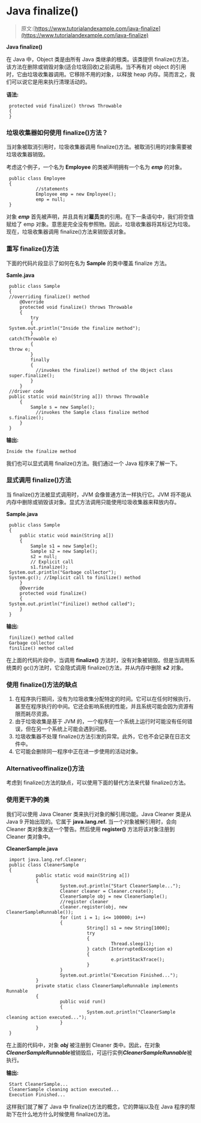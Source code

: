 # Java finalize()

> 原文:[https://www.tutorialandexample.com/java-finalize](https://www.tutorialandexample.com/java-finalize)

**Java finalize()**

在 Java 中，Object 类是由所有 Java 类继承的根类。该类提供 finalize()方法，该方法在删除或销毁对象(适合垃圾回收)之前调用。当不再有对 object 的引用时，它由垃圾收集器调用。它移除不用的对象，以释放 heap 内存。简而言之，我们可以说它是用来执行清理活动的。

**语法:**

```
 protected void finalize() throws Throwable
 {
 } 
```

### 垃圾收集器如何使用 finalize()方法？

当对象被取消引用时，垃圾收集器调用 finalize()方法。被取消引用的对象需要被垃圾收集器销毁。

考虑这个例子，一个名为 **Employee** 的类被声明拥有一个名为 ***emp*** 的对象。

```
 public class Employee
 {
           //statements
           Employee emp = new Employee();
           emp = null;
 } 
```

对象 ***emp*** 首先被声明，并且具有对**雇员**类的引用。在下一条语句中，我们将空值赋给了 emp 对象。意思是完全没有参照物。因此，垃圾收集器将其标记为垃圾。现在，垃圾收集器调用 finalize()方法来销毁该对象。

### 重写 finalize()方法

下面的代码片段显示了如何在名为 **Sample** 的类中覆盖 finalize 方法。

**Samle.java**

```
 public class Sample
 {
 //overriding finalize() method
     @Override
     protected void finalize() throws Throwable
     {
         try
         {
 System.out.println("Inside the finalize method");
         }
 catch(Throwable e)
         {
 throw e;
         }
         finally
         {
           //invokes the finalize() method of the Object class
 super.finalize();
         }
     }
 //driver code
 public static void main(String a[]) throws Throwable
     {
         Sample s = new Sample();
           //invokes the Sample class finalize method
 s.finalize();
     }
 } 
```

**输出:**

```
Inside the finalize method
```

我们也可以显式调用 finalize()方法。我们通过一个 Java 程序来了解一下。

### 显式调用 finalize()方法

当 finalize()方法被显式调用时，JVM 会像普通方法一样执行它。JVM 将不能从内存中删除或销毁该对象。显式方法调用只能使用垃圾收集器来释放内存。

**Sample.java**

```
 public class Sample
 {
     public static void main(String a[])
     {
         Sample s1 = new Sample();
         Sample s2 = new Sample();
         s2 = null;
         // Explicit call
         s1.finalize();
 System.out.println("Garbage collector");
 System.gc(); //Implicit call to finilize() method     
     }
     @Override
     protected void finalize()
     {
 System.out.println("finilize() method called");
     }
 } 
```

**输出:**

```
 finilize() method called
 Garbage collector
 finilize() method called 
```

在上面的代码片段中，当调用 **finalize()** 方法时，没有对象被销毁。但是当调用系统类的 gc()方法时，它会隐式调用 finalize()方法，并从内存中删除 ***s2*** 对象。

### 使用 finalize()方法的缺点

1.  在程序执行期间，没有为垃圾收集分配特定的时间。它可以在任何时候执行，甚至在程序执行的中间。它还会影响系统的性能，并且系统可能会因为资源有限而耗尽资源。
2.  由于垃圾收集是基于 JVM 的，一个程序在一个系统上运行时可能没有任何错误，但在另一个系统上可能会遇到问题。
3.  垃圾收集器不处理 finalize()方法引发的异常。此外，它也不会记录在日志文件中。
4.  它可能会删除同一程序中正在进一步使用的活动对象。

### Alternativeoffinalize()方法

考虑到 finalize()方法的缺点，可以使用下面的替代方法来代替 finalize()方法。

### 使用更干净的类

我们可以使用 Java Cleaner 类来执行对象的解引用功能。Java Cleaner 类是从 Java 9 开始出现的。它属于 **java.lang.ref.** 当一个对象被解引用时，会向 Cleaner 类对象发送一个警告。然后使用 **register()** 方法将该对象注册到 Cleaner 类对象中。

**CleanerSample.java**

```
 import java.lang.ref.Cleaner;
 public class CleanerSample
 {
           public static void main(String a[])
           {
                    System.out.println("Start CleanerSample...");
                    Cleaner cleaner = Cleaner.create();
                    CleanerSample obj = new CleanerSample();
                    //register cleaner
                    cleaner.register(obj, new CleanerSampleRunnable());
                    for (int i = 1; i<= 100000; i++)
                    {
                              String[] s1 = new String[1000];
                              try
                              {
                                       Thread.sleep(1);
                              } catch (InterruptedException e)
                              {
                                       e.printStackTrace();
                              }
                    }
                    System.out.println("Execution Finished...");
           }
           private static class CleanerSampleRunnable implements Runnable
           {
                    public void run()
                    {
                              System.out.println("CleanerSample cleaning action executed...");
                    }
           }
 } 
```

在上面的代码中，对象 ***obj*** 被注册到 Cleaner 类中。因此，在对象***CleanerSampleRunnable***被销毁后，可运行实例***CleanerSampleRunnable***被执行。

**输出:**

```
 Start CleanerSample...
 CleanerSample cleaning action executed...
 Execution Finished... 
```

这样我们就了解了 Java 中 finalize()方法的概念，它的弊端以及在 Java 程序的帮助下在什么地方什么时候使用 finalize()方法。